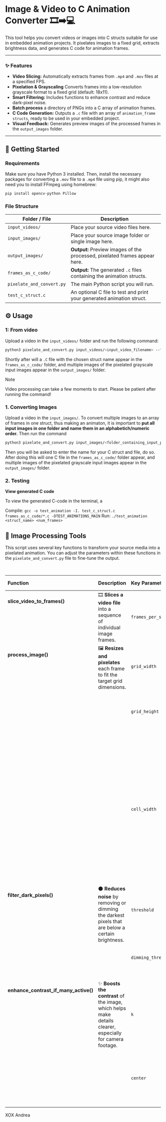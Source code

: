 # Image & Video to C Animation Converter 🎞️➡️💻
This tool helps you convert videos or images into C structs suitable for use in embedded animation projects. It pixelates images to a fixed grid, extracts brightness data, and generates C code for animation frames.

---

### ✨ Features
- **Video Slicing:** Automatically extracts frames from `.mp4` and `.mov` files at a specified FPS.
- **Pixelation & Grayscaling** Converts frames into a low-resolution grayscale format to a fixed grid (default: 18x11).
- **Smart Filtering:** Includes functions to enhance contrast and reduce dark-pixel noise.
- **Batch process** a directory of PNGs into a C array of animation frames.
- **C Code Generation:** Outputs a `.c` file with an array of `animation_frame structs`, ready to be used in your embedded project.
- **Visual Feedback:** Generates preview images of the processed frames in the `output_images` folder.

---
## 🚀 Getting Started
### Requirements
Make sure you have Python 3 installed. Then, install the necessary packages for converting a `.mov` file to a `.mp4` file using pip, it might also need you to install FFmpeg using homebrew:

```bash
pip install opencv-python Pillow
```
### File Structure
| Folder / File | Description |
| --- | --- |
| `input_videos/` | Place your source video files here. |
| `input_images/` | Place your source image folder or single image here. |
| `output_images/` | **Output:** Preview images of the processed, pixelated frames appear here. |
| `frames_as_c_code/` | **Output:** The generated `.c` files containing the animation structs. |
| `pixelate_and_convert.py` | The main Python script you will run. |
| `test_c_struct.c` | An optional C file to test and print your generated animation struct. |

## ⚙️ Usage

### 1: From video
Upload a video in the `input_videos/` folder and run the following command:
```bash
python3 pixelate_and_convert.py input_videos/<input_video_filename> --fps 30 --struct-name <struct_name>
```
Shortly after will a `.C` file with the chosen struct name appear in the `frames_as_c_code/` folder, and multiple images of the pixelated grayscale input images appear in the `output_images/` folder. 
>[!Note]
>Video processing can take a few moments to start. Please be patient after running the command!


### 1. Converting Images
Upload a video in the `input_images/`. To convert multiple images to an array of frames in one struct, thus making an animaton, it is important to **put all input images in one folder and name them in an alphabetich/numeric order.** Then run the command 

```bash
python3 pixelate_and_convert.py input_images/<folder_containing_input_pictures>
```
Then you will be asked to enter the name for your C struct and file, do so. After doing this will one C file in the `frames_as_c_code/` folder appear, and multiple images of the pixelated grayscale input images appear in the `output_images/` folder.

### 2. Testing 

**View generated C code**

To view the generated C-code in the terminal, a 

Compile: `gcc -o test_animation -I. test_c_struct.c frames_as_c_code/*.c -DTEST_ANIMATIONS_MAIN`
Run: `./test_animation <struct_name> <num_frames>`

<h2>🔧 Image Processing Tools</h2>
<p>This script uses several key functions to transform your source media into a pixelated animation. You can adjust the parameters within these functions in the <code>pixelate_and_convert.py</code> file to fine-tune the output.</p>
<br>

<table align="center">
    <thead>
        <tr>
            <th align="left" width="220px">Function</th>
            <th align="left" width="380px">Description</th>
            <th align="left" width="180px">Key Parameter</th>
            <th align="left" width="450px">Parameter Description</th>
            <th align="center" width="120px">Default Value</th>
        </tr>
    </thead>
    <tbody>
        <tr>
            <td rowspan="1" style="vertical-align: top;"><h4>slice_video_to_frames()</h4></td>
            <td rowspan="1" style="vertical-align: top;">🎞️ <strong>Slices a video file</strong> into a sequence of individual image frames.</td>
            <td><code>frames_per_second</code></td>
            <td>Controls how many frames are extracted for each second of video.</td>
            <td align="center"><code>30</code></td>
        </tr>
        <tr>
            <td rowspan="3" style="vertical-align: top;"><h4>process_image()</h4></td>
            <td rowspan="3" style="vertical-align: top;">🖼️ <strong>Resizes and pixelates</strong> each frame to fit the target grid dimensions.</td>
            <td><code>grid_width</code></td>
            <td>Sets the horizontal resolution (number of pixels wide) of the output.</td>
            <td align="center"><code>18</code></td>
        </tr>
        <tr>
            <td><code>grid_height</code></td>
            <td>Sets the vertical resolution (number of pixels high) of the output.</td>
            <td align="center"><code>11</code></td>
        </tr>
        <tr>
            <td><code>cell_width</code></td>
            <td>Defines the width (in pixels) of each "cell" in the final upscaled preview image to change the porportions of the cells, thus enabling us to eg. make an almost quadratic 11x18 grid by making the proportions 2:1. The pixel height is set to a 100. </td>
            <td align="center"><code>50</code></td>
        </tr>
        <tr>
            <td rowspan="2" style="vertical-align: top;"><h4>filter_dark_pixels()</h4></td>
            <td rowspan="2" style="vertical-align: top;">⚫ <strong>Reduces noise</strong> by removing or dimming the darkest pixels that are below a certain brightness.</td>
            <td><code>threshold</code></td>
            <td>Any pixel with a brightness at or below this value will be turned off (set to 0).</td>
            <td align="center"><code>10</code></td>
        </tr>
        <tr>
            <td><code>dimming_threshold</code></td>
            <td>Pixels with brightness between <code>threshold</code> and this value will be dimmed.</td>
            <td align="center"><code>30</code></td>
        </tr>
        <tr>
            <td rowspan="2" style="vertical-align: top;"><h4>enhance_contrast_if_many_active()</h4></td>
            <td rowspan="2" style="vertical-align: top;">✨ <strong>Boosts the contrast</strong> of the image, which helps make details clearer, especially for camera footage.</td>
            <td><code>k</code></td>
            <td>Controls the steepness of the contrast curve. Higher values create stronger contrast.</td>
            <td align="center"><code>0.025</code></td>
        </tr>
        <tr>
            <td><code>center</code></td>
            <td>The midpoint of the brightness range where the contrast adjustment is centered.</td>
            <td align="center"><code>150.0</code></td>
        </tr>
    </tbody>
</table>

XOX Andrea

